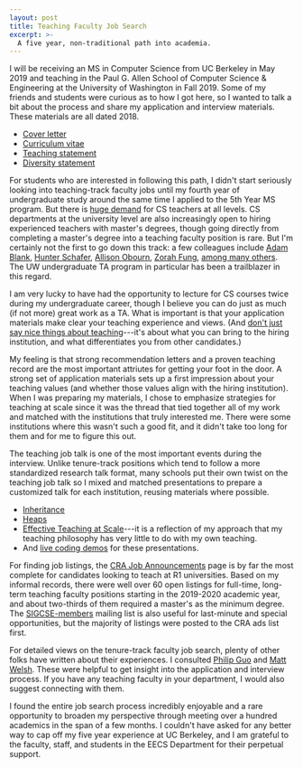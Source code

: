 ```yaml
---
layout: post
title: Teaching Faculty Job Search
excerpt: >-
  A five year, non-traditional path into academia.
---
```


I will be receiving an MS in Computer Science from UC Berkeley in May 2019 and
teaching in the Paul G. Allen School of Computer Science & Engineering at the
University of Washington in Fall 2019. Some of my friends and students were
curious as to how I got here, so I wanted to talk a bit about the process and
share my application and interview materials. These materials are all dated
2018.

- [Cover letter](https://drive.google.com/open?id=1fWM9ZNEdC8digPhTVeuLpeCMII-aNWdE)
- [Curriculum vitae](https://drive.google.com/open?id=1Bv7aQF6cOye_Uq30hcubZV5oewOlo6DY)
- [Teaching statement](https://drive.google.com/open?id=1vCpS_KdDNBuvDxwi7Bt2IDbOYbNVM7yz)
- [Diversity statement](https://drive.google.com/open?id=1Iu7SgtrIi_U9Kp870AwO7TkjSezXgXvC)

For students who are interested in following this path, I didn't start
seriously looking into teaching-track faculty jobs until my fourth year of
undergraduate study around the same time I applied to the 5th Year MS program.
But there is [huge demand][capacity] for CS teachers at all levels. CS
departments at the university level are also increasingly open to hiring
experienced teachers with master's degrees, though going directly from
completing a master's degree into a teaching faculty position is rare. But I'm
certainly not the first to go down this track: a few colleagues include [Adam
Blank][], [Hunter Schafer][], [Allison Obourn][], [Zorah Fung][], [among many
others][UW TAs]. The UW undergraduate TA program in particular has been a
trailblazer in this regard.

[capacity]: https://cs.stanford.edu/people/eroberts/ResourcesForTheCSCapacityCrisis/
[Adam Blank]: https://www.countablethoughts.com
[Hunter Schafer]: https://homes.cs.washington.edu/~hschafer/
[Allison Obourn]: http://allisonobourn.com/
[Zorah Fung]: https://www.cs.washington.edu/people/faculty/zorahf
[UW TAs]: https://news.cs.washington.edu/2016/11/23/uw-cse-undergraduate-tas-reunite-and-celebrate/

I am very lucky to have had the opportunity to lecture for CS courses twice
during my undergraduate career, though I believe you can do just as much (if
not more) great work as a TA. What is important is that your application
materials make clear your teaching experience and views. (And [don't just say
nice things about teaching][]---it's about what you can bring to the hiring
institution, and what differentiates you from other candidates.)

[don't just say nice things about teaching]: https://theprofessorisin.com/2016/09/12/thedreadedteachingstatement/

My feeling is that strong recommendation letters and a proven teaching record
are the most important attriutes for getting your foot in the door. A strong
set of application materials sets up a first impression about your teaching
values (and whether those values align with the hiring institution). When I was
preparing my materials, I chose to emphasize strategies for teaching at scale
since it was the thread that tied together all of my work and matched with the
institutions that truly interested me. There were some institutions where this
wasn't such a good fit, and it didn't take too long for them and for me to
figure this out.

The teaching job talk is one of the most important events during the interview.
Unlike tenure-track positions which tend to follow a more standardized research
talk format, many schools put their own twist on the teaching job talk so I
mixed and matched presentations to prepare a customized talk for each
institution, reusing materials where possible.

- [Inheritance](https://docs.google.com/presentation/d/1Gs2UUoyPPhYjcrMo2fPvHfqyKXOSXbNGXxAbVbrF31Q/edit?usp=sharing)
- [Heaps](https://docs.google.com/presentation/d/18v_7bwPdroeU3nWXZlx6ZVraN2BQHXEffuUmdYbpWfA/edit?usp=sharing)
- [Effective Teaching at Scale][]---it is a reflection of my approach that my
  teaching philosophy has very little to do with my own teaching.
- And [live coding demos](https://github.com/kevinlin1/teaching-faculty-demos)
  for these presentations.

[Effective Teaching at Scale]: https://docs.google.com/presentation/d/13gIWG0vA2tFHKbXaWZ8QAsBsn9L9zqE5tRXh1HX729s/edit?usp=sharing

For finding job listings, the [CRA Job Announcements][] page is by far the most
complete for candidates looking to teach at R1 universities. Based on my
informal records, there were well over 60 open listings for full-time,
long-term teaching faculty positions starting in the 2019-2020 academic year,
and about two-thirds of them required a master's as the minimum degree. The
[SIGCSE-members][] mailing list is also useful for last-minute and special
opportunities, but the majority of listings were posted to the CRA ads list
first.

[CRA Job Announcements]: https://cra.org/ads/
[SIGCSE-members]: https://sigcse.org/sigcse/membership/mailing-lists

For detailed views on the tenure-track faculty job search, plenty of other
folks have written about their experiences. I consulted [Philip Guo][] and
[Matt Welsh][]. These were helpful to get insight into the application and
interview process. If you have any teaching faculty in your department, I would
also suggest connecting with them.

[Philip Guo]: http://www.pgbovine.net/faculty-job-application-materials.htm
[Matt Welsh]: https://matt-welsh.blogspot.com/2012/12/how-to-get-faculty-job-part-1.html

I found the entire job search process incredibly enjoyable and a rare
opportunity to broaden my perspective through meeting over a hundred academics
in the span of a few months. I couldn't have asked for any better way to cap
off my five year experience at UC Berkeley, and I am grateful to the faculty,
staff, and students in the EECS Department for their perpetual support.

